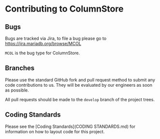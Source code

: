 # Contributing to ColumnStore

## Bugs

Bugs are tracked via Jira, to file a bug please go to https://jira.mariadb.org/browse/MCOL

`MCOL` is the bug type for ColumnStore.

## Branches

Please use the standard GitHub fork and pull request method to submit any code contributions to us. They will be evaluated by our engineers as soon as possible.

All pull requests should be made to the `develop` branch of the project trees.

## Coding Standards

Please see the [Coding Standards](CODING STANDARDS.md) for information on how to layout code for this project.
